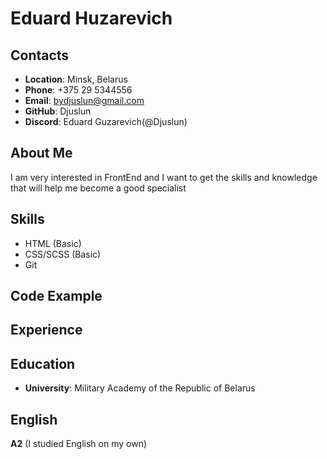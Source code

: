 # Eduard Huzarevich

## Contacts

* **Location**: Minsk, Belarus
* **Phone**: +375 29 5344556
* **Email**: bydjuslun@gmail.com
* **GitHub**: Djuslun
* **Discord**: Eduard Guzarevich(@Djuslun)

## About Me

I am very interested in FrontEnd and I want to get the skills and knowledge that will help me become a good specialist

## Skills
* HTML (Basic)
* CSS/SCSS (Basic)
* Git

## Code Example

## Experience 

## Education
* **University**: Military Academy of the Republic of Belarus


## English
**A2** (I studied English on my own)
